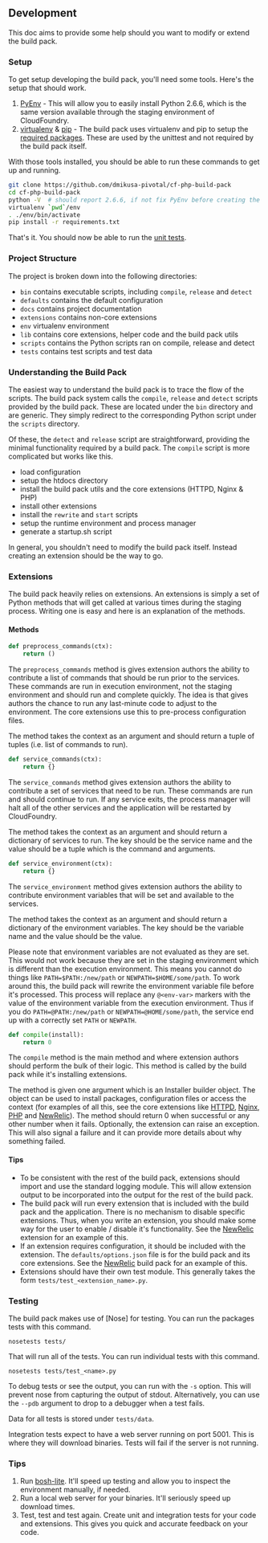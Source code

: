 ## Development

This doc aims to provide some help should you want to modify or extend the build pack.

### Setup

To get setup developing the build pack, you'll need some tools.  Here's the setup that should work.

 1. [PyEnv] - This will allow you to easily install Python 2.6.6, which is the same version available through the staging environment of CloudFoundry.
 1. [virtualenv] & [pip] - The build pack uses virtualenv and pip to setup the [required packages].  These are used by the unittest and not required by the build pack itself.

With those tools installed, you should be able to run these commands to get up and running.

```bash
git clone https://github.com/dmikusa-pivotal/cf-php-build-pack
cd cf-php-build-pack
python -V  # should report 2.6.6, if not fix PyEnv before creating the virtualenv
virtualenv `pwd`/env
. ./env/bin/activate
pip install -r requirements.txt
```

That's it.  You should now be able to run the [unit tests].

### Project Structure

The project is broken down into the following directories:

  - `bin` contains executable scripts, including `compile`, `release` and `detect`
  - `defaults` contains the default configuration
  - `docs` contains project documentation
  - `extensions` contains non-core extensions
  - `env` virtualenv environment
  - `lib` contains core extensions, helper code and the build pack utils
  - `scripts` contains the Python scripts ran on compile, release and detect
  - `tests` contains test scripts and test data

### Understanding the Build Pack

The easiest way to understand the build pack is to trace the flow of the scripts.  The build pack system calls the `compile`, `release` and `detect` scripts provided by the build pack.  These are located under the `bin` directory and are generic.  They simply redirect to the corresponding Python script under the `scripts` directory.

Of these, the `detect` and `release` script are straightforward, providing the minimal functionality required by a build pack.  The `compile` script is more complicated but works like this.

  - load configuration
  - setup the htdocs directory
  - install the build pack utils and the core extensions (HTTPD, Nginx & PHP)
  - install other extensions
  - install the `rewrite` and `start` scripts
  - setup the runtime environment and process manager
  - generate a startup.sh script

In general, you shouldn't need to modify the build pack itself.  Instead creating an extension should be the way to go.

### Extensions

The build pack heavily relies on extensions.  An extensions is simply a set of Python methods that will get called at various times during the staging process.  Writing one is easy and here is an explanation of the methods.

#### Methods

```python
def preprocess_commands(ctx):
    return ()
```

The `preprocess_commands` method is gives extension authors the ability to contribute a list of commands that should be run prior to the services.  These commands are run in execution environment, not the staging environment and should run and complete quickly.  The idea is that gives authors the chance to run any last-minute code to adjust to the environment.  The core extensions use this to pre-process configuration files.

The method takes the context as an argument and should return a tuple of tuples (i.e. list of commands to run).

```python
def service_commands(ctx):
    return {}
```

The `service_commands` method gives extension authors the ability to contribute a set of services that need to be run.  These commands are run and should continue to run.  If any service exits, the process manager will halt all of the other services and the application will be restarted by CloudFoundry.

The method takes the context as an argument and should return a dictionary of services to run.  The key should be the service name and the value should be a tuple which is the command and arguments.

```python
def service_environment(ctx):
    return {}
```

The `service_environment` method gives extension authors the ability to contribute environment variables that will be set and available to the services.

The method takes the context as an argument and should return a dictionary of the environment variables.  The key should be the variable name and the value should be the value.

Please note that environment variables are not evaluated as they are set.  This would not work because they are set in the staging environment which is different than the execution environment.  This means you cannot do things like `PATH=$PATH:/new/path` or `NEWPATH=$HOME/some/path`.  To work around this, the build pack will rewrite the environment variable file before it's processed.  This process will replace any `@<env-var>` markers with the value of the environment variable from the execution environment.  Thus if you do `PATH=@PATH:/new/path` or `NEWPATH=@HOME/some/path`, the service end up with a correctly set `PATH` or `NEWPATH`.

```python
def compile(install):
    return 0
```

The `compile` method is the main method and where extension authors should perform the bulk of their logic.  This method is called  by the build pack while it's installing extensions.

The method is given one argument which is an Installer builder object.  The object can be used to install packages, configuration files or access the context (for examples of all this, see the core extensions like [HTTPD], [Nginx], [PHP] and [NewRelic]).  The method should return 0 when successful or any other number when it fails.  Optionally, the extension can raise an exception.  This will also signal a failure and it can provide more details about why something failed.

#### Tips

  - To be consistent with the rest of the build pack, extensions should import and use the standard logging module.  This will allow extension output to be incorporated into the output for the rest of the build pack.
  - The build pack will run every extension that is included with the build pack and the application.  There is no mechanism to disable specific extensions.  Thus, when you write an extension, you should make some way for the user to enable / disable it's functionality.  See the [NewRelic] extension for an example of this.
  - If an extension requires configuration, it should be included with the extension.  The `defaults/options.json` file is for the build pack and its core extensions.  See the [NewRelic] build pack for an example of this.
  - Extensions should have their own test module.  This generally takes the form `tests/test_<extension_name>.py`.

### Testing

The build pack makes use of [Nose] for testing.  You can run the packages tests with this command.

```
nosetests tests/
```

That will run all of the tests.  You can run individual tests with this command.

```
nosetests tests/test_<name>.py
```

To debug tests or see the output, you can run with the `-s` option.  This will prevent nose from capturing the output of stdout.  Alternatively, you can use the `--pdb` argument to drop to a debugger when a test fails.

Data for all tests is stored under `tests/data`.

Integration tests expect to have a web server running on port 5001.  This is where they will download binaries.  Tests will fail if the server is not running.

### Tips

 1. Run [bosh-lite].  It'll speed up testing and allow you to inspect the environment manually, if needed.
 1. Run a local web server for your binaries.  It'll seriously speed up download times.
 1. Test, test and test again.  Create unit and integration tests for your code and extensions.  This gives you quick and accurate feedback on your code.

[PyEnv]:https://github.com/yyuu/pyenv
[virtualenv]:http://www.virtualenv.org/en/latest/
[pip]:http://www.pip-installer.org/en/latest/
[required packages]:https://github.com/dmikusa-pivotal/cf-php-build-pack/blob/master/requirements.txt
[bosh-lite]:https://github.com/cloudfoundry/bosh-lite
[HTTPD]:https://github.com/dmikusa-pivotal/cf-php-build-pack/tree/master/lib/httpd
[Nginx]:https://github.com/dmikusa-pivotal/cf-php-build-pack/tree/master/lib/nginx
[PHP]:https://github.com/dmikusa-pivotal/cf-php-build-pack/tree/master/lib/php
[NewRelic]:https://github.com/dmikusa-pivotal/cf-php-build-pack/tree/master/extensions/newrelic
[unit tests]:https://github.com/dmikusa-pivotal/cf-php-build-pack/blob/master/docs/development.md#testing

